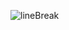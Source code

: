 ![lineBreak](https://user-images.githubusercontent.com/72157067/120075623-5571c680-c0b7-11eb-808a-e1fe314e241a.png)
